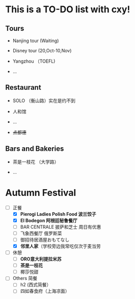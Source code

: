 # This is a TO-DO list with cxy!
## Tours
+ Nanjing tour (Waiting)

+ Disney tour (20,Oct-10,Nov)

+ Yangzhou （TOEFL)

+ ...
## Restaurant
+ SOLO （衡山路）实在是约不到

+ 人和馆 

+ ...
+ ~~点都德~~
## Bars and Bakeries
+ 茶是一枝花 （大学路）

+ ...

# Autumn Festival
- [ ] 正餐
    - [x] **Pierogi Ladies Polish Food 波兰饺子**
    - [x] **El Bodegon 阿根廷秘鲁餐厅** 
    - [ ] BAR CENTRALE 披萨和芝士 周日有优惠
    - [ ] 飞象西餐厅 俄罗斯菜
    - [ ] 御招待居酒屋おもてなし
    - [x] **邻里人家**（学校旁边我常吃仅次于麦当劳
- [ ] 休憩
    - [ ] **ORO意大利提拉米苏** 
    - [ ] **茶是一枝花**
    - [ ] 椰莎悦甜
- [ ] Others 简餐
    - [ ] h2 (西式简餐）
    - [ ] 四如春食府（上海凉面）
